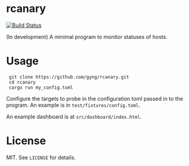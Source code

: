 # rcanary

[![Build Status](https://travis-ci.org/gyng/rcanary.svg?branch=master)](https://travis-ci.org/gyng/rcanary)

(In development) A minimal program to monitor statuses of hosts.

# Usage

     git clone https://github.com/gyng/rcanary.git
     cd rcanary
     cargo run my_config.toml

Configure the targets to probe in the configuration toml passed in to the program. An example is in `test/fixtures/config.toml`.

An example dashboard is at `src/dashboard/index.html`.

# License

  MIT. See `LICENSE` for details.
